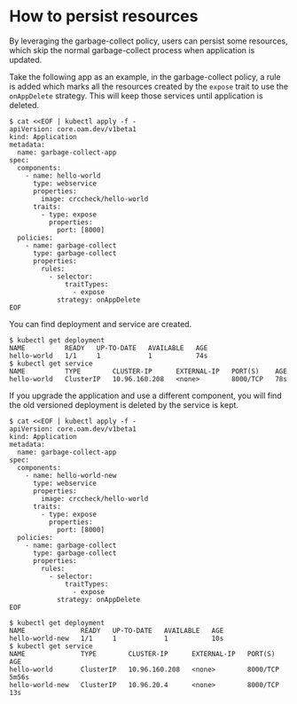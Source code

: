 # How to persist resources

By leveraging the garbage-collect policy, users can persist some resources, which skip the normal garbage-collect process when application is updated.

Take the following app as an example, in the garbage-collect policy, a rule is added which marks all the resources created by the `expose` trait to use the `onAppDelete` strategy. This will keep those services until application is deleted.
```shell
$ cat <<EOF | kubectl apply -f -
apiVersion: core.oam.dev/v1beta1
kind: Application
metadata:
  name: garbage-collect-app
spec:
  components:
    - name: hello-world
      type: webservice
      properties:
        image: crccheck/hello-world
      traits:
        - type: expose
          properties:
            port: [8000]
  policies:
    - name: garbage-collect
      type: garbage-collect
      properties:
        rules:
          - selector:
              traitTypes:
                - expose
            strategy: onAppDelete
EOF
```

You can find deployment and service are created.
```shell
$ kubectl get deployment
NAME          READY   UP-TO-DATE   AVAILABLE   AGE
hello-world   1/1     1            1           74s
$ kubectl get service   
NAME          TYPE        CLUSTER-IP      EXTERNAL-IP   PORT(S)    AGE
hello-world   ClusterIP   10.96.160.208   <none>        8000/TCP   78s
```

If you upgrade the application and use a different component, you will find the old versioned deployment is deleted by the service is kept.
```shell
$ cat <<EOF | kubectl apply -f -
apiVersion: core.oam.dev/v1beta1
kind: Application
metadata:
  name: garbage-collect-app
spec:
  components:
    - name: hello-world-new
      type: webservice
      properties:
        image: crccheck/hello-world
      traits:
        - type: expose
          properties:
            port: [8000]
  policies:
    - name: garbage-collect
      type: garbage-collect
      properties:
        rules:
          - selector:
              traitTypes:
                - expose
            strategy: onAppDelete
EOF

$ kubectl get deployment
NAME              READY   UP-TO-DATE   AVAILABLE   AGE
hello-world-new   1/1     1            1           10s
$ kubectl get service   
NAME              TYPE        CLUSTER-IP      EXTERNAL-IP   PORT(S)    AGE
hello-world       ClusterIP   10.96.160.208   <none>        8000/TCP   5m56s
hello-world-new   ClusterIP   10.96.20.4      <none>        8000/TCP   13s
```

